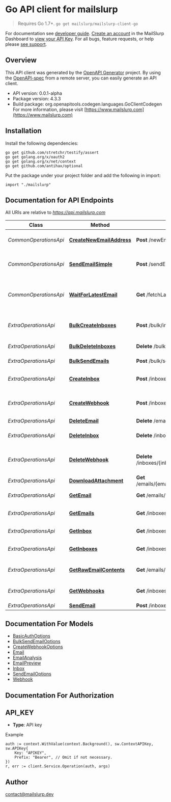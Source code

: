 # Go API client for mailslurp

> Requires Go 1.7+. `go get mailslurp/mailslurp-client-go`

For documentation see [developer guide](https://www.mailslurp.com/developers). [Create an account](https://app.mailslurp.com) in the MailSlurp Dashboard to [view your API Key](https://app). For all bugs, feature requests, or help please [see support](https://www.mailslurp.com/support/).

## Overview
This API client was generated by the [OpenAPI Generator](https://openapi-generator.tech) project.  By using the [OpenAPI-spec](https://www.openapis.org/) from a remote server, you can easily generate an API client.

- API version: 0.0.1-alpha
- Package version: 4.3.3
- Build package: org.openapitools.codegen.languages.GoClientCodegen
For more information, please visit [https://www.mailslurp.com](https://www.mailslurp.com)

## Installation

Install the following dependencies:
```
go get github.com/stretchr/testify/assert
go get golang.org/x/oauth2
go get golang.org/x/net/context
go get github.com/antihax/optional
```

Put the package under your project folder and add the following in import:
```golang
import "./mailslurp"
```

## Documentation for API Endpoints

All URIs are relative to *https://api.mailslurp.com*

Class | Method | HTTP request | Description
------------ | ------------- | ------------- | -------------
*CommonOperationsApi* | [**CreateNewEmailAddress**](docs/CommonOperationsApi.md#createnewemailaddress) | **Post** /newEmailAddress | Create new email address
*CommonOperationsApi* | [**SendEmailSimple**](docs/CommonOperationsApi.md#sendemailsimple) | **Post** /sendEmail | Send an email from a random email address
*CommonOperationsApi* | [**WaitForLatestEmail**](docs/CommonOperationsApi.md#waitforlatestemail) | **Get** /fetchLatestEmail | Fetch inbox&#39;s latest email or if empty wait for email to arrive
*ExtraOperationsApi* | [**BulkCreateInboxes**](docs/ExtraOperationsApi.md#bulkcreateinboxes) | **Post** /bulk/inboxes | Bulk create Inboxes (email addresses)
*ExtraOperationsApi* | [**BulkDeleteInboxes**](docs/ExtraOperationsApi.md#bulkdeleteinboxes) | **Delete** /bulk/inboxes | Bulk Delete Inboxes
*ExtraOperationsApi* | [**BulkSendEmails**](docs/ExtraOperationsApi.md#bulksendemails) | **Post** /bulk/send | Bulk Send Emails
*ExtraOperationsApi* | [**CreateInbox**](docs/ExtraOperationsApi.md#createinbox) | **Post** /inboxes | Create an Inbox (email address)
*ExtraOperationsApi* | [**CreateWebhook**](docs/ExtraOperationsApi.md#createwebhook) | **Post** /inboxes/{inboxId}/webhooks | Attach a WebHook URL to an inbox
*ExtraOperationsApi* | [**DeleteEmail**](docs/ExtraOperationsApi.md#deleteemail) | **Delete** /emails/{emailId} | Delete Email
*ExtraOperationsApi* | [**DeleteInbox**](docs/ExtraOperationsApi.md#deleteinbox) | **Delete** /inboxes/{inboxId} | Delete Inbox / Email Address
*ExtraOperationsApi* | [**DeleteWebhook**](docs/ExtraOperationsApi.md#deletewebhook) | **Delete** /inboxes/{inboxId}/webhooks/{webhookId} | Delete and disable a WebHook for an Inbox
*ExtraOperationsApi* | [**DownloadAttachment**](docs/ExtraOperationsApi.md#downloadattachment) | **Get** /emails/{emailId}/attachments/{attachmentId} | Get email attachment
*ExtraOperationsApi* | [**GetEmail**](docs/ExtraOperationsApi.md#getemail) | **Get** /emails/{emailId} | Get Email Content
*ExtraOperationsApi* | [**GetEmails**](docs/ExtraOperationsApi.md#getemails) | **Get** /inboxes/{inboxId}/emails | List Emails in an Inbox / EmailAddress
*ExtraOperationsApi* | [**GetInbox**](docs/ExtraOperationsApi.md#getinbox) | **Get** /inboxes/{inboxId} | Get Inbox / EmailAddress
*ExtraOperationsApi* | [**GetInboxes**](docs/ExtraOperationsApi.md#getinboxes) | **Get** /inboxes | List Inboxes / Email Addresses
*ExtraOperationsApi* | [**GetRawEmailContents**](docs/ExtraOperationsApi.md#getrawemailcontents) | **Get** /emails/{emailId}/raw | Get Raw Email Content
*ExtraOperationsApi* | [**GetWebhooks**](docs/ExtraOperationsApi.md#getwebhooks) | **Get** /inboxes/{inboxId}/webhooks | Get all WebHooks for an Inbox
*ExtraOperationsApi* | [**SendEmail**](docs/ExtraOperationsApi.md#sendemail) | **Post** /inboxes/{inboxId} | Send Email


## Documentation For Models

 - [BasicAuthOptions](docs/BasicAuthOptions.md)
 - [BulkSendEmailOptions](docs/BulkSendEmailOptions.md)
 - [CreateWebhookOptions](docs/CreateWebhookOptions.md)
 - [Email](docs/Email.md)
 - [EmailAnalysis](docs/EmailAnalysis.md)
 - [EmailPreview](docs/EmailPreview.md)
 - [Inbox](docs/Inbox.md)
 - [SendEmailOptions](docs/SendEmailOptions.md)
 - [Webhook](docs/Webhook.md)


## Documentation For Authorization

## API_KEY
- **Type**: API key 

Example
```golang
auth := context.WithValue(context.Background(), sw.ContextAPIKey, sw.APIKey{
	Key: "APIKEY",
	Prefix: "Bearer", // Omit if not necessary.
})
r, err := client.Service.Operation(auth, args)
```

## Author

contact@mailslurp.dev

